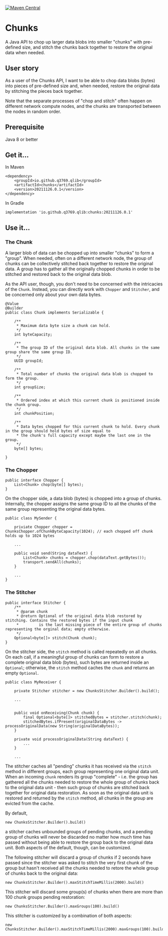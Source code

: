 [![Maven Central](https://img.shields.io/maven-central/v/io.github.q3769.qlib/chunks.svg?label=Maven%20Central)](https://search.maven.org/search?q=g:%22io.github.q3769.qlib%22%20AND%20a:%22chunks%22)

# Chunks

A Java API to chop up larger data blobs into smaller "chunks" with pre-defined size, and stitch the chunks back together to restore the original data when needed.

## User story

As a user of the Chunks API, I want to be able to chop data blobs (bytes) into pieces of pre-defined size and, when needed, restore the original data by stitching the pieces back together.

Note that the separate processes of "chop and stitch" often happen on different network compute nodes, and the chunks are transported between the nodes in random order.

## Prerequisite
Java 8 or better

## Get it...

In Maven

```
<dependency>
    <groupId>io.github.q3769.qlib</groupId>
    <artifactId>chunks</artifactId>
    <version>20211126.0.1</version>
</dependency>
```

In Gradle

```
implementation 'io.github.q3769.qlib:chunks:20211126.0.1'
```

## Use it...

### The Chunk

A larger blob of data can be chopped up into smaller "chunks" to form a "group". When needed, often on a different network node, the group of chunks can be collectively stitched back together to restore the original data. A group has to gather all the originally chopped chunks in order to be stitched and restored back to the original data blob.

As the API user, though, you don't need to be concerned with the intricacies of the `Chunk`. Instead, you can directly work with `Chopper` and `Stitcher`, and be concerned only about your own data bytes.   

```
@Value
@Builder
public class Chunk implements Serializable {

    /**
     * Maximum data byte size a chunk can hold.
     */
    int byteCapacity;

    /**
     * The group ID of the original data blob. All chunks in the same group share the same group ID.
     */
    UUID groupId;

    /**
     * Total number of chunks the original data blob is chopped to form the group.
     */
    int groupSize;

    /**
     * Ordered index at which this current chunk is positioned inside the chunk group.
     */
    int chunkPosition;

    /**
     * Data bytes chopped for this current chunk to hold. Every chunk in the group should hold bytes of size equal to
     * the chunk's full capacity except maybe the last one in the group.
     */
    byte[] bytes;

}
```

### The Chopper


```
public interface Chopper {
    List<Chunk> chop(byte[] bytes);
}
```

On the chopper side, a data blob (bytes) is chopped into a group of chunks. Internally, the chopper assigns the same group ID to all the chunks of the same group representing the original data bytes.

```
public class MySender {

	priviate Chopper chopper = ChunksChopper.ofChunkByteCapacity(1024); // each chopped off chunk holds up to 1024 bytes
	
	...

	public void send(String dataText) {
		List<Chunk> chunks = chopper.chop(dataText.getBytes());
		transport.sendAll(chunks);
	}

	...
}
```

### The Stitcher

```
public interface Stitcher {
    /**
     * @param chunk
     * @return Optional of the original data blob restored by stitching. Contains the restored bytes if the input chunk
     *         is the last missing piece of the entire group of chunks representing the orginal data; empty otherwise.
     */
    Optional<byte[]> stitch(Chunk chunk);
}

```

On the stitcher side, the `stitch` method is called repeatedly on all chunks. On each call, if a meaningful group of chunks can form to restore a complete original data blob (bytes), such bytes are returned inside an `Optional`; otherwise, the `stitch` method caches the `chunk` and returns an empty `Optional`.

```
public class MyReceiver {

	private Stitcher stitcher = new ChunksStitcher.Builder().build();
	
	...


	public void onReceiving(Chunk chunk) {
		final Optional<byte[]> stitchedBytes = stitcher.stitch(chunk);
		stitchedBytes.ifPresent(originalDataBytes -> processOriginalData(new String(originalDataBytes));
	}
	
	private void processOriginalData(String dataText) {
		...
	}
	
	...

```

The stitcher caches all "pending" chunks it has received via the `stitch` method in different groups, each group representing one original data unit. When an incoming `chunk` renders its group "complete" - i.e. the group has gathered all the chunks needed to restore the whole group of chunks back to the original data unit - then such group of chunks are stitched back together for original data restoration. As soon as the original data unit is restored and returned by the `stitch` method, all chunks in the group are evicted from the cache.

By default,

```
new ChunksStitcher.Builder().build()
```

a stitcher caches unbounded groups of pending chunks, and a pending group of chunks will never be discarded no matter how much time has passed without being able to restore the group back to the original data unit. Both aspects of the default, though, can be customized.

The following stitcher will discard a group of chunks if 2 seconds have passed since the stitcher was asked to stitch the very first chunk of the group but hasn't received all the chunks needed to retore the whole group of chunks back to the original data:

```
new ChunksStitcher.Builder().maxStitchTimeMillis(2000).build()
```

This stitcher will discard some group(s) of chunks when there are more than 100 chunk groups pending restoration:

```
new ChunksStitcher.Builder().maxGroups(100).build()
```

This stitcher is customized by a combination of both aspects:

```
new ChunksStitcher.Builder().maxStitchTimeMillis(2000).maxGroups(100).build()
```
